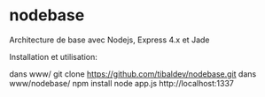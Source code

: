 nodebase
========

Architecture de base avec Nodejs, Express 4.x et Jade

Installation et utilisation:

dans www/
git clone https://github.com/tibaldev/nodebase.git
dans www/nodebase/ 
npm install 
node app.js
http://localhost:1337
